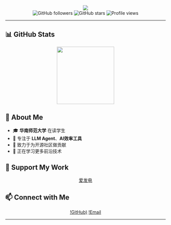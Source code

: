 <div align="center">
  <img src="https://readme-typing-svg.herokuapp.com/?lines=👋+Hello,+I'm+WEIFENG;💻+AI+%26+Audio+Processing+Developer;🎬+Open+Source+Enthusiast;&center=true&width=380&height=50&font=serif&color=58a6ff&size=22">
</div>

<div align="center">
  
  <img src="https://img.shields.io/github/followers/WEIFENG2333?style=social" alt="GitHub followers">
  <img src="https://img.shields.io/github/stars/WEIFENG2333?style=social" alt="GitHub stars">
  <img src="https://komarev.com/ghpvc/?username=WEIFENG2333&style=flat-square&color=blue" alt="Profile views">
</div>

---

## 📊 GitHub Stats

<div align="center">
<img height="180em" src="https://github-readme-stats.vercel.app/api?username=WEIFENG2333&show_icons=true&theme=tokyonight&include_all_commits=true&count_private=true"/>
</div>

## 🌟 About Me

- 🎓 **华南师范大学** 在读学生
- 💝 专注于 **LLM Agent**、**AI效率工具**
- 🎯 致力于为开源社区做贡献
- 🌱 正在学习更多前沿技术

## 💖 Support My Work

<div align="center">
  
  [爱发电](https://afdian.com/a/videocaptioner)
    
</div>

## 📫 Connect with Me

<div align="center">
  
  [!GitHub)](https://github.com/WEIFENG2333)
  [!Email](mailto:2715673327@qq.com)
  
</div>

---


